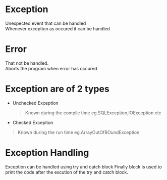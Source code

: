# Exception
Unexpected event that can be handled<br>
Whenever exception as occured it can be handled

# Error
That not be handled.<br>
Aborts the program when error has occured

# Exception are of 2 types
- Unchecked Exception
  > Known during the compile time
  > eg.SQLException,IOException etc
  
- Checked Exception
 >Known during the run time
 >eg.ArrayOutOfBOundException

# Exception Handling
Exception can be handled using try and catch block
Finally block is used to print the code after the excution of the try and catch block.
